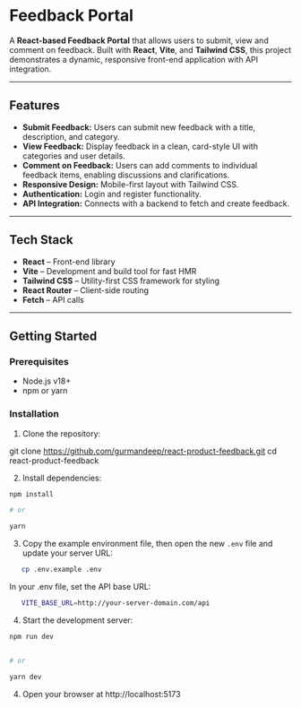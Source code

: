 # Feedback Portal

A **React-based Feedback Portal** that allows users to submit, view and comment on feedback. Built with **React**, **Vite**, and **Tailwind CSS**, this project demonstrates a dynamic, responsive front-end application with API integration.

---

## Features

- **Submit Feedback:** Users can submit new feedback with a title, description, and category.
- **View Feedback:** Display feedback in a clean, card-style UI with categories and user details.
- **Comment on Feedback:** Users can add comments to individual feedback items, enabling discussions and clarifications.
- **Responsive Design:** Mobile-first layout with Tailwind CSS.
- **Authentication:** Login and register functionality.
- **API Integration:** Connects with a backend to fetch and create feedback.

---

## Tech Stack

- **React** – Front-end library
- **Vite** – Development and build tool for fast HMR
- **Tailwind CSS** – Utility-first CSS framework for styling
- **React Router** – Client-side routing
- **Fetch** – API calls

---

## Getting Started

### Prerequisites

- Node.js v18+
- npm or yarn

### Installation

1. Clone the repository:

git clone https://github.com/gurmandeep/react-product-feedback.git
cd react-product-feedback

2. Install dependencies:

```bash
npm install

# or

yarn
```

3. Copy the example environment file, then open the new `.env` file and update your server URL:

```bash
   cp .env.example .env
```

In your .env file, set the API base URL:

```bash
   VITE_BASE_URL=http://your-server-domain.com/api
```

4. Start the development server:

```bash
npm run dev


# or

yarn dev
```

4. Open your browser at http://localhost:5173
